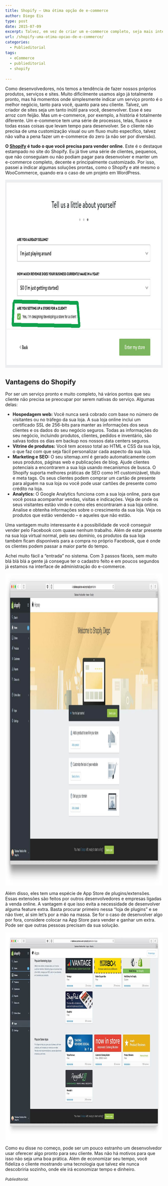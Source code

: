 ```yaml
---
title: Shopify – Uma ótima opção de e-commerce
author: Diego Eis
type: post
date: 2015-07-09
excerpt: Talvez, em vez de criar um e-commerce completo, seja mais interessante indicar um sistema pronto e-commerce, como o Shopify.
url: /shopify-uma-otima-opcao-de-e-commerce/
categories:
  - Publieditorial
tags:
  - eCommerce
  - publieditorial
  - shopify

---
```

Como desenvolvedores, nós temos a tendência de fazer nossos próprios produtos, serviços e sites. Muito dificilmente usamos algo já totalmente pronto, mas há momentos onde simplesmente indicar um serviço pronto é o melhor negócio, tanto para você, quanto para seu cliente. Talvez, um criador de sites seja um tanto inútil para você, desenvolver. Esse é seu arroz com feijão. Mas um e-commerce, por exemplo, a história é totalmente diferente. Um e-commerce tem uma série de processos, telas, fluxos e todas essas coisas que levam tempo para desenvolver. Se o cliente não precisa de uma customização visual ou um fluxo muito específico, talvez não valha a pena fazer um e-commerce do zero (a não ser por diversão).

**O [Shopify][1] é tudo o que você precisa para vender online**. Este é o destaque estampado no site do Shopify. Eu já tive uma série de clientes, pequenos, que não conseguiam ou não podiam pagar para desenvolver e manter um e-commerce completo, decente e principalmente customizado. Por isso, passei a indicar algumas soluções prontas, como o Shopify e até mesmo o WooCommerce, quando era o caso de um projeto em WordPress. 

<img src="https://raw.githubusercontent.com/diegoeis/tableless-static-images/master/2015/07/img1.jpg" alt="spotify" width="887" height="602" class="alignnone size-full wp-image-49982" />

## Vantagens do Shopify

Por ser um serviço pronto e muito completo, há vários pontos que seu cliente não precisa se preocupar por serem nativas do serviço. Algumas delas:

  * **Hospedagem web:** Você nunca será cobrado com base no número de visitantes ou no tráfego da sua loja. A sua loja online inclui um certificado SSL de 256-bits para manter as informações dos seus clientes e os dados do seu negócio seguros. Todas as informações do seu negócio, incluindo produtos, clientes, pedidos e inventário, são salvas todos os dias em backup nos nossos data centers seguros.
  * **Vitrine de produtos:** Você tem acesso total ao HTML e CSS da sua loja, o que faz com que seja fácil personalizar cada aspecto da sua loja.
  * **Marketing e SEO:** O seu sitemap.xml é gerado automaticamente com seus produtos, páginas web e publicações de blog. Ajude clientes potenciais a encontrarem a sua loja usando mecanismos de busca. O Shopify suporta melhores práticas de SEO como H1 customizável, título e meta tags. Os seus clientes podem comprar um cartão de presente para alguém na sua loja ou você pode usar cartões de presente como crédito na loja.
  * **Analytics:** O Google Analytics funciona com a sua loja online, para que você possa acompanhar vendas, visitas e indicações. Veja de onde os seus visitantes estão vindo e como eles encontraram a sua loja online. Analise e obtenha informações sobre o crescimento da sua loja. Veja os produtos que estão vendendo – e aqueles que não estão.

Uma vantagem muito interessante é a possibilidade de você conseguir vender pelo Facebook com quase nenhum trabalho. Além de estar presente na sua loja virtual normal, pelo seu domínio, os produtos da sua loja também ficam disponíveis para a compra no próprio Facebook, que é onde os clientes podem passar a maior parte do tempo.

Achei muito fácil a &#8220;entrada&#8221; no sistema. Com 3 passos fáceis, sem muito blá blá blá a gente já consegue ter o cadastro feito e em poucos segundos já estamos na interface de administração do e-commerce.

<img src="https://raw.githubusercontent.com/diegoeis/tableless-static-images/master/2015/07/admin-loja-spotify.jpg" alt="admin-loja-spotify" width="1500" height="998" class="alignnone size-full wp-image-49983" />

Além disso, eles tem uma espécie de App Store de plugins/extensões. Essas extensões são feitos por outros desenvolvedores e empresas ligadas à venda online. A vantagem é que isso evita a necessidade de desenvolver alguma feature extra. Basta procurar primeiro nessa &#8220;loja de plugins&#8221; e se não tiver, aí sim let&#8217;s por a mão na massa. Se for o caso de desenvolver algo por fora, considere colocar na App Store para vender e ganhar um extra. Pode ser que outras pessoas precisam da sua solução.

<img src="https://raw.githubusercontent.com/diegoeis/tableless-static-images/master/2015/07/cards-appstore.jpg" alt="cards-appstore" width="1000" height="665" class="alignnone size-full wp-image-49988" />

Como eu disse no começo, pode ser um pouco estranho um desenvolvedor usar oferecer algo pronto para seu cliente. Mas não há motivos para que isso não seja uma boa prática. Além de economizar seu tempo, você fideliza o cliente mostrando uma tecnologia que talvez ele nunca descobriria sozinho, onde ele irá economizar tempo e dinheiro.

_<small>Publieditorial.</small>_

 [1]: http://bit.ly/1RlIgw2